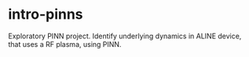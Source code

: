 # intro-pinns

Exploratory PINN project.
Identify underlying dynamics in ALINE device, that uses a RF plasma, using PINN.
